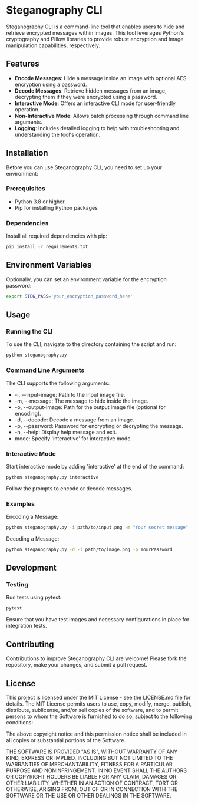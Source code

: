 # Steganography CLI

Steganography CLI is a command-line tool that enables users to hide and retrieve encrypted messages within images. This tool leverages Python's cryptography and Pillow libraries to provide robust encryption and image manipulation capabilities, respectively.

## Features

- **Encode Messages**: Hide a message inside an image with optional AES encryption using a password.
- **Decode Messages**: Retrieve hidden messages from an image, decrypting them if they were encrypted using a password.
- **Interactive Mode**: Offers an interactive CLI mode for user-friendly operation.
- **Non-Interactive Mode**: Allows batch processing through command line arguments.
- **Logging**: Includes detailed logging to help with troubleshooting and understanding the tool's operation.

## Installation

Before you can use Steganography CLI, you need to set up your environment:

### Prerequisites

- Python 3.8 or higher
- Pip for installing Python packages

### Dependencies

Install all required dependencies with pip:

```bash
pip install -r requirements.txt
```

## Environment Variables

Optionally, you can set an environment variable for the encryption password:

```bash
export STEG_PASS='your_encryption_password_here'
```

## Usage

### Running the CLI

To use the CLI, navigate to the directory containing the script and run:

```bash
python steganography.py
```

### Command Line Arguments

The CLI supports the following arguments:

- -i, --input-image: Path to the input image file.
- -m, --message: The message to hide inside the image.
- -o, --output-image: Path for the output image file (optional for encoding).
- -d, --decode: Decode a message from an image.
- -p, --password: Password for encrypting or decrypting the message.
- -h, --help: Display help message and exit.
- mode: Specify 'interactive' for interactive mode.

### Interactive Mode

Start interactive mode by adding 'interactive' at the end of the command:

```bash
python steganography.py interactive
```

Follow the prompts to encode or decode messages.

### Examples

Encoding a Message:

```bash
python steganography.py -i path/to/input.png -m "Your secret message" -o path/to/output.png -p YourPassword
```

Decoding a Message:

```bash
python steganography.py -d -i path/to/image.png -p YourPassword
```

## Development

### Testing

Run tests using pytest:

```bash
pytest
```

Ensure that you have test images and necessary configurations in place for integration tests.

## Contributing

Contributions to improve Steganography CLI are welcome! Please fork the repository, make your changes, and submit a pull request.

## License

This project is licensed under the MIT License - see the LICENSE.md file for details. The MIT License permits users to use, copy, modify, merge, publish, distribute, sublicense, and/or sell copies of the software, and to permit persons to whom the Software is furnished to do so, subject to the following conditions:

The above copyright notice and this permission notice shall be included in all copies or substantial portions of the Software.

THE SOFTWARE IS PROVIDED "AS IS", WITHOUT WARRANTY OF ANY KIND, EXPRESS OR IMPLIED, INCLUDING BUT NOT LIMITED TO THE WARRANTIES OF MERCHANTABILITY, FITNESS FOR A PARTICULAR PURPOSE AND NONINFRINGEMENT. IN NO EVENT SHALL THE AUTHORS OR COPYRIGHT HOLDERS BE LIABLE FOR ANY CLAIM, DAMAGES OR OTHER LIABILITY, WHETHER IN AN ACTION OF CONTRACT, TORT OR OTHERWISE, ARISING FROM, OUT OF OR IN CONNECTION WITH THE SOFTWARE OR THE USE OR OTHER DEALINGS IN THE SOFTWARE.
